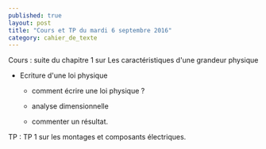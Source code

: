 ```yaml
---
published: true
layout: post
title: "Cours et TP du mardi 6 septembre 2016"
category: cahier_de_texte
---
```

Cours : suite du chapitre 1 sur Les caractéristiques d'une grandeur physique

- Ecriture d'une loi physique

   - comment écrire une loi physique ?

   - analyse dimensionnelle

   - commenter un résultat.

TP : TP 1 sur les montages et composants électriques. 
